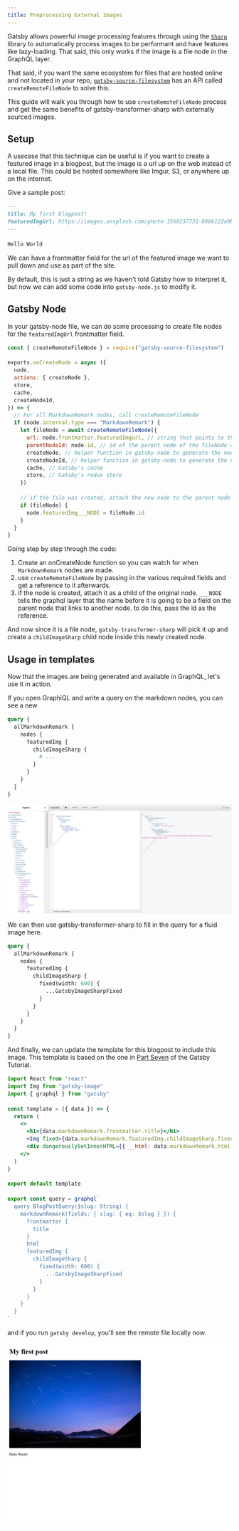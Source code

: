 ```yaml
---
title: Preprocessing External Images
---
```


Gatsby allows powerful image processing features through using the [`Sharp`](https://github.com/lovell/sharp/) library to automatically process images to be performant and have features like lazy-loading. That said, this only works if the image is a file node in the GraphQL layer.

That said, if you want the same ecosystem for files that are hosted online and not located in your repo, [`gatsby-source-filesystem`](/packages/gatsby-source-filesystem/) has an API called `createRemoteFileNode` to solve this.

This guide will walk you through how to use `createRemoteFileNode` process and get the same benefits of gatsby-transformer-sharp with externally sourced images.

## Setup

A usecase that this technique can be useful is if you want to create a featured image in a blogpost, but the image is a url up on the web instead of a local file. This could be hosted somewhere like Imgur, S3, or anywhere up on the internet.

Give a sample post:

```markdown
---
title: My first blogpost!
featuredImgUrl: https://images.unsplash.com/photo-1560237731-890b122a9b6c
---

Hello World
```

We can have a frontmatter field for the url of the featured image we want to pull down and use as part of the site.

By default, this is just a string as we haven't told Gatsby how to interpret it, but now we can add some code into `gatsby-node.js` to modify it.

## Gatsby Node

In your gatsby-node file, we can do some processing to create file nodes for the `featuredImgUrl` frontmatter field.

```js:title=gatsby-node.js
const { createRemoteFileNode } = require("gatsby-source-filesystem")

exports.onCreateNode = async ({
  node,
  actions: { createNode },
  store,
  cache,
  createNodeId,
}) => {
  // For all MarkdownRemark nodes, call createRemoteFileNode
  if (node.internal.type === "MarkdownRemark") {
    let fileNode = await createRemoteFileNode({
      url: node.frontmatter.featuredImgUrl, // string that points to the URL of the image
      parentNodeId: node.id, // id of the parent node of the fileNode we are going to create
      createNode, // helper function in gatsby-node to generate the node
      createNodeId, // helper function in gatsby-node to generate the node id
      cache, // Gatsby's cache
      store, // Gatsby's redux store
    })

    // if the file was created, attach the new node to the parent node
    if (fileNode) {
      node.featuredImg___NODE = fileNode.id
    }
  }
}
```

Going step by step through the code:

1. Create an onCreateNode function so you can watch for when `MarkdownRemark` nodes are made.
2. use `createRemoteFileNode` by passing in the various required fields and get a reference to it afterwards.
3. if the node is created, attach it as a child of the original node. `___NODE` tells the graphql layer that the name before it is going to be a field on the parent node that links to another node. to do this, pass the id as the reference.

And now since it is a file node, `gatsby-transformer-sharp` will pick it up and create a `childImageSharp` child node inside this newly created node.

## Usage in templates

Now that the images are being generated and available in GraphQL, let's use it in action.

If you open GraphiQL and write a query on the markdown nodes, you can see a new

```graphql
query {
  allMarkdownRemark {
    nodes {
      featuredImg {
        childImageSharp {
          # ...
        }
      }
    }
  }
}
```

![Screenshot of GraphiQL with above query inserted](images/remote-file-node-graphiql-preview.png)

We can then use gatsby-transformer-sharp to fill in the query for a fluid image here.

```graphql
query {
  allMarkdownRemark {
    nodes {
      featuredImg {
        childImageSharp {
          fixed(width: 600) {
            ...GatsbyImageSharpFixed
          }
        }
      }
    }
  }
}
```

And finally, we can update the template for this blogpost to include this image. This template is based on the one in [Part Seven](/tutorial/part-seven/) of the Gatsby Tutorial.

```jsx
import React from "react"
import Img from "gatsby-image"
import { graphql } from "gatsby"

const template = ({ data }) => {
  return (
    <>
      <h1>{data.markdownRemark.frontmatter.title}</h1>
      <Img fixed={data.markdownRemark.featuredImg.childImageSharp.fixed} />
      <div dangerouslySetInnerHTML={{ __html: data.markdownRemark.html }} />
    </>
  )
}

export default template

export const query = graphql`
  query BlogPostQuery($slug: String) {
    markdownRemark(fields: { slug: { eq: $slug } }) {
      frontmatter {
        title
      }
      html
      featuredImg {
        childImageSharp {
          fixed(width: 600) {
            ...GatsbyImageSharpFixed
          }
        }
      }
    }
  }
`
```

and if you run `gatsby develop`, you'll see the remote file locally now.

![Screenshot of rendered blopost with featured image](images/remote-file-node-blogpost.png)
